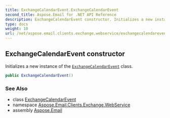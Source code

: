 ```yaml
---
title: ExchangeCalendarEvent.ExchangeCalendarEvent
second_title: Aspose.Email for .NET API Reference
description: ExchangeCalendarEvent constructor. Initializes a new instance of the ExchangeCalendarEvent class
type: docs
weight: 10
url: /net/aspose.email.clients.exchange.webservice/exchangecalendarevent/exchangecalendarevent/
---
```

## ExchangeCalendarEvent constructor

Initializes a new instance of the [`ExchangeCalendarEvent`](../) class.

```csharp
public ExchangeCalendarEvent()
```

### See Also

* class [ExchangeCalendarEvent](../)
* namespace [Aspose.Email.Clients.Exchange.WebService](../../exchangecalendarevent/)
* assembly [Aspose.Email](../../../)


